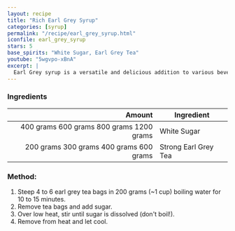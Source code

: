 ```yaml
---
layout: recipe
title: "Rich Earl Grey Syrup"
categories: [syrup]
permalink: "/recipe/earl_grey_syrup.html"
iconfile: earl_grey_syrup
stars: 5
base_spirits: "White Sugar, Earl Grey Tea"
youtube: "5wgvpo-xBnA"
excerpt: |
  Earl Grey syrup is a versatile and delicious addition to various beverages and desserts. It's made by infusing Earl Grey tea leaves in a simple syrup, resulting in a sweet and aromatic liquid with a distinct citrusy flavor from the bergamot oil in the tea.
---
```


### Ingredients

|    Amount | Ingredient           |
| --------: | -------------------- |
| <span class="onex active">400 grams </span> <span class="onehalfx">600 grams </span> <span class="twox">800 grams </span> <span class="threex">1200 grams </span>| White Sugar          |
| <span class="onex active">200 grams </span> <span class="onehalfx">300 grams </span> <span class="twox">400 grams </span> <span class="threex">600 grams </span>| Strong Earl Grey Tea |

### Method:

1. Steep 4 to 6 earl grey tea bags in 200 grams (~1 cup) boiling water for 10 to 15 minutes.
2. Remove tea bags and add sugar.
3. Over low heat, stir until sugar is dissolved (don't boil!).
4. Remove from heat and let cool.

    
<script type="application/ld+json">
{
  "@context": "https://schema.org",
  "@type": "Recipe",
  "author": "{{ page.author }}",
  "description": "{{ page.excerpt | strip_html | replace: '"', "'" }}",
  "image": "{% for ingredient in site.data[page.iconfile].images.ingredient limit: 1 %}{{ ingredient.url }}{% endfor %}",
  "recipeIngredient": [  "400 grams White Sugar ",
  "200 grams Strong Earl Grey Tea"],
  "name": "{{ page.title }}",
  "recipeInstructions": "",
  "recipeYield": "1 cocktail",
  "recipeCategory": "cocktail"
}
</script>

    